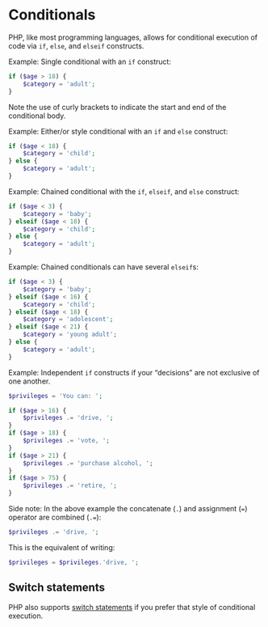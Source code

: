 # Conditionals
PHP, like most programming languages, allows for conditional execution of code via `if`, `else`, and `elseif` constructs.

Example: Single conditional with an `if` construct:

```php
if ($age > 18) {
    $category = 'adult';
}
```

Note the use of curly brackets to indicate the start and end of the conditional body.

Example: Either/or style conditional with an `if` and `else` construct:
```php
if ($age < 18) {
    $category = 'child';
} else {
    $category = 'adult';
}
```

Example: Chained conditional with the `if`, `elseif`, and `else` construct:
```php
if ($age < 3) {
    $category = 'baby';
} elseif ($age < 18) {
    $category = 'child';
} else {
    $category = 'adult';
}
```

Example: Chained conditionals can have several `elseif`s:
```php
if ($age < 3) {
    $category = 'baby';
} elseif ($age < 16) {
    $category = 'child';
} elseif ($age < 18) {
    $category = 'adolescent';
} elseif ($age < 21) {
    $category = 'young adult';
} else {
    $category = 'adult';
}
```

Example: Independent `if` constructs if your &ldquo;decisions&rdquo; are not exclusive of one another.

```php
$privileges = 'You can: ';

if ($age > 16) {
    $privileges .= 'drive, ';
}
if ($age > 18) {
    $privileges .= 'vote, ';
}
if ($age > 21) {
    $privileges .= 'purchase alcohol, ';
}
if ($age > 75) {
    $privileges .= 'retire, ';
}
```

Side note: In the above example the concatenate (`.`) and assignment (`=`) operator are combined (`.=`):

```php
$privileges .= 'drive, ';
```

This is the equivalent of writing:

```php
$privileges = $privileges.'drive, ';
```

## Switch statements
PHP also supports [switch statements](http://php.net/manual/en/control-structures.switch.php) if you prefer that style of conditional execution. 
